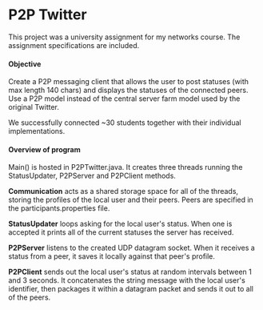 # P2P Twitter 

This project was a university assignment for my networks
course. The assignment specifications are included.

#### Objective
Create a P2P messaging client that allows the user to 
post statuses (with max length 140 chars) and displays
the statuses of the connected peers. Use a P2P model 
instead of the central server farm model used by the 
original Twitter. 

We successfully connected ~30 students together with 
their individual implementations.

#### Overview of program
Main() is hosted in P2PTwitter.java. It creates three
threads running the StatusUpdater, P2PServer and
P2PClient methods.

__Communication__ acts as a shared storage space for all of
the threads, storing the profiles of the local user and 
their peers. Peers are specified in the 
participants.properties file.

__StatusUpdater__ loops asking for the local user's status.
When one is accepted it prints all of the current statuses
the server has received.

__P2PServer__ listens to the created UDP datagram socket. When
it receives a status from a peer, it saves it locally 
against that peer's profile.

__P2PClient__ sends out the local user's status at random 
intervals between 1 and 3 seconds. It concatenates the 
string message with the local user's identifier, then
packages it within a datagram packet and sends it out to
all of the peers.

